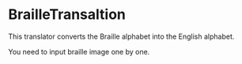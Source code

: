 # BrailleTransaltion

This translator converts the Braille alphabet into the English alphabet.

You need to input braille image one by one.
